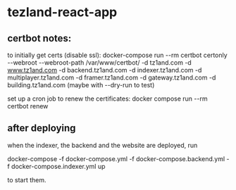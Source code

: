 # tezland-react-app

## certbot notes:
to initially get certs (disable ssl):
docker-compose run --rm  certbot certonly --webroot --webroot-path /var/www/certbot/ -d tz1and.com -d www.tz1and.com -d backend.tz1and.com -d indexer.tz1and.com -d multiplayer.tz1and.com -d framer.tz1and.com -d gateway.tz1and.com -d building.tz1and.com
(maybe with --dry-run to test)

set up a cron job to renew the certificates:
docker compose run --rm certbot renew

## after deploying

when the indexer, the backend and the website are deployed, run

docker-compose -f docker-compose.yml -f docker-compose.backend.yml -f docker-compose.indexer.yml up

to start them.
